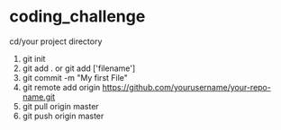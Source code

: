 # coding_challenge

cd/your project directory

 1) git init
 2) git add . or git add ['filename']
 3) git commit -m "My first File"
 4) git remote add origin https://github.com/yourusername/your-repo-name.git
 5) git pull origin master
 6) git push origin master
